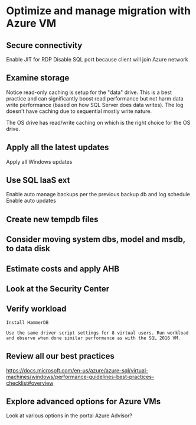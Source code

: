# Optimize and manage migration with Azure VM

## Secure connectivity

Enable JIT for RDP
Disable SQL port because client will join Azure network

## Examine storage

Notice read-only caching is setup for the "data" drive. This is a best practice and can significantly boost read performance but not harm data write performance (based on how SQL Server does data writes). The log doesn't have caching due to sequential mostly write nature.

The OS drive has read/write caching on which is the right choice for the OS drive.

## Apply all the latest updates

Apply all Windows updates

## Use SQL IaaS ext

Enable auto manage backups per the previous backup db and log schedule
Enable auto updates

## Create new tempdb files 

## Consider moving system dbs, model and msdb, to data disk

## Estimate costs and apply AHB

## Look at the Security Center

## Verify workload

    Install HammerDB
    
    Use the same driver script settings for 8 virtual users. Run workload and observe when done similar performance as with the SQL 2016 VM.

## Review all our best practices

https://docs.microsoft.com/en-us/azure/azure-sql/virtual-machines/windows/performance-guidelines-best-practices-checklist#overview

## Explore advanced options for Azure VMs

Look at various options in the portal
Azure Advisor?